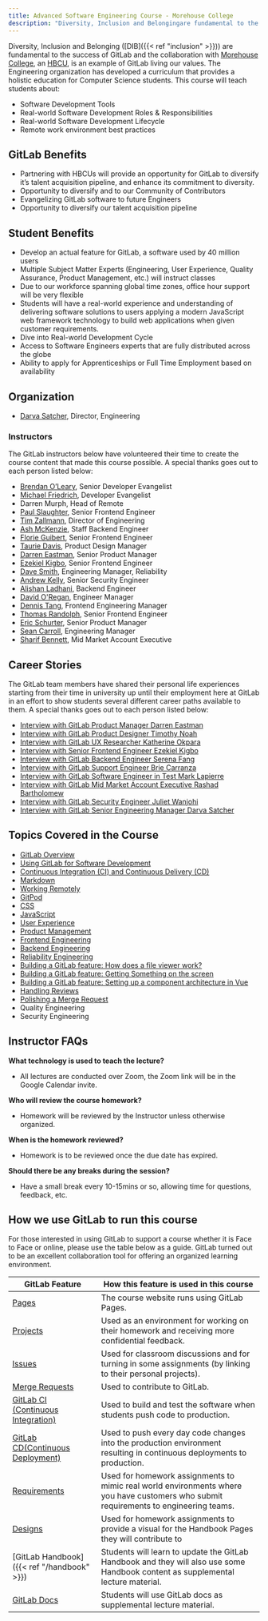 ```yaml
---
title: Advanced Software Engineering Course - Morehouse College
description: "Diversity, Inclusion and Belongingare fundamental to the success of GitLab and the collaboration with Morehouse College, an HBCU, is an example of GitLab living our values."
---
```


Diversity, Inclusion and Belonging ([DIB]({{< ref "inclusion" >}})) are fundamental to the success of GitLab and the collaboration with [Morehouse College](https://www.morehouse.edu), an [HBCU](https://en.wikipedia.org/wiki/Historically_black_colleges_and_universities), is an example of GitLab living our values. The Engineering organization has developed a curriculum that provides a holistic education for Computer Science students. This course will teach students about:

- Software Development Tools
- Real-world Software Development Roles & Responsibilities
- Real-world Software Development Lifecycle
- Remote work environment best practices

## GitLab Benefits

- Partnering with HBCUs will provide an opportunity for GitLab to diversify it’s talent acquisition pipeline, and enhance its commitment to diversity.
- Opportunity to diversify and to our Community of Contributors
- Evangelizing GitLab software to future Engineers
- Opportunity to diversify our talent acquisition pipeline

## Student Benefits

- Develop an actual feature for GitLab, a software used by 40 million users
- Multiple Subject Matter Experts (Engineering, User Experience, Quality Assurance, Product Management, etc.) will instruct classes
- Due to our workforce spanning global time zones, office hour support will be very flexible
- Students will have a real-world experience and understanding of delivering software solutions to users applying a modern JavaScript web framework technology to build web applications when given customer requirements.
- Dive into Real-world Development Cycle
- Access to Software Engineers experts that are fully distributed across the globe
- Ability to apply for Apprenticeships or Full Time Employment based on availability

## Organization

- [Darva Satcher](https://about.gitlab.com/company/team/#dsatcher), Director, Engineering

### Instructors

The GitLab instructors below have volunteered their time to create the course content that made this course possible. A special thanks goes out to each person listed below:

- [Brendan O’Leary](https://about.gitlab.com/company/team/#brendan), Senior Developer Evangelist
- [Michael Friedrich](https://about.gitlab.com/company/team/#dnsmichi), Developer Evangelist
- Darren Murph, Head of Remote
- [Paul Slaughter](https://about.gitlab.com/company/team/#pslaughter), Senior Frontend Engineer
- [Tim Zallmann](https://about.gitlab.com/company/team/#timzallmann), Director of Engineering
- [Ash McKenzie](https://about.gitlab.com/company/team/#ashmckenzie), Staff Backend Engineer
- [Florie Guibert](https://about.gitlab.com/company/team/#fguibert), Senior Frontend Engineer
- [Taurie Davis](https://about.gitlab.com/company/team/#tauriedavis), Product Design Manager
- [Darren Eastman](https://about.gitlab.com/company/team/#DarrenEastman), Senior Product Manager
- [Ezekiel Kigbo](https://about.gitlab.com/company/team/#ekigbo), Senior Frontend Engineer
- [Dave Smith](https://about.gitlab.com/company/team/#dawsmith), Engineering Manager, Reliability
- [Andrew Kelly](https://about.gitlab.com/company/team/#ankelly), Senior Security Engineer
- [Alishan Ladhani](https://about.gitlab.com/company/team/#ali-gitlab), Backend Engineer
- [David O'Regan](https://about.gitlab.com/company/team/#oregand), Engineer Manager
- [Dennis Tang](https://about.gitlab.com/company/team/#dennis), Frontend Engineering Manager
- [Thomas Randolph](https://about.gitlab.com/company/team/#thomasrandolph), Senior Frontend Engineer
- [Eric Schurter](https://about.gitlab.com/company/team/#ericschurter), Senior Product Manager
- [Sean Carroll](https://about.gitlab.com/company/team/#sean_carroll), Engineering Manager
- [Sharif Bennett](https://about.gitlab.com/company/team/#SharifATL), Mid Market Account Executive

## Career Stories

The GitLab team members have shared their personal life experiences starting from their time in university up until their employment here at GitLab in an effort to show students several different career paths available to them. A special thanks goes out to each person listed below:

- [Interview with GitLab Product Manager Darren Eastman](https://youtu.be/TOZ29Q-AJyA)
- [Interview with GitLab Product Designer Timothy Noah](https://youtu.be/thkDMMk32PI)
- [Interview with GitLab UX Researcher Katherine Okpara](https://youtu.be/A6id0ZiCK_0)
- [Interview with Senior Frontend Engineer Ezekiel Kigbo](https://youtu.be/_bnZCKQHdbw)
- [Interview with GitLab Backend Engineer Serena Fang](https://youtu.be/nRcDCECs3h4)
- [Interview with GitLab Support Engineer Brie Carranza](https://youtu.be/d2vo_--lX-M)
- [Interview with GitLab Software Engineer in Test Mark Lapierre](https://youtu.be/lU-gRtRZ_Do)
- [Interview with GitLab Mid Market Account Executive Rashad Bartholomew](https://www.youtube.com/watch?v=tu7x_Lx373s)
- [Interview with GitLab Security Engineer Juliet Wanjohi](https://youtu.be/d0WKjCPtcUs)
- [Interview with GitLab Senior Engineering Manager Darva Satcher](https://www.youtube.com/watch?v=MOO-Rmlms3c )

## Topics Covered in the Course

- [GitLab Overview](https://docs.google.com/presentation/d/1IKSQnrraLHh20kWeYs2ftG9vOzzjMk7i0XO46sZyozs/edit#slide=id.g33dd8d4a56_0_0)
- [Using GitLab for Software Development](https://docs.google.com/presentation/d/1_Fh9C1zn9ovZGOZhDbeB1ap4abzLMVC-F5Mp4Q6cDQQ/edit?usp=sharing)
- [Continuous Integration (CI) and Continuous Delivery (CD)](https://docs.google.com/presentation/d/1GCuWqu8kC4YwALNJKtkE_jp2Y2jXqSZCCwvj5vbPcsI/edit?usp=sharing)
- [Markdown](https://docs.google.com/presentation/d/1cQSHGJCjnO0893aTDgDa8I2NXTURYq0zIPCGuj2jvn8/)
- [Working Remotely](https://docs.google.com/presentation/d/1ud9V8Fuw0X-gvw3MuYtBXbC_XpG-yXk7crhcJTkuhwM/edit#slide=id.g33dd8d4a56_0_0)
- [GitPod](https://docs.google.com/presentation/d/1viVjBaskfsqfavUjGBxsFAq9iI1eJ8I9DTxE2d6wj_I)
- [CSS](https://docs.google.com/presentation/d/14lDoSOaUuogJnbzDTWKaC3IX4TBUu0BvLWr7FXB8ysA/edit#slide=id.p)
- [JavaScript](https://docs.google.com/presentation/d/1SXvuHSsYQAy5K4k2NqiJoVMYMFvxQBim9mu8ga1I7O0/edit#slide=id.g33dd8d4a56_0_0)
- [User Experience](https://docs.google.com/presentation/d/1mlJeY-Qa74qf_5efKKXl6DrddFpOZM5l1yTogcSSgo8/edit)
- [Product Management](https://docs.google.com/presentation/d/1-VNBfD01y8_AkrUDLez7b2FABBuI0ZmntGyClk4d-68/edit)
- [Frontend Engineering](https://docs.google.com/presentation/d/1BVzIGOD1Iis5elN00vcd_3-vKDWkR7U0QvmDkBFFK2Y/edit)
- [Backend Engineering](https://docs.google.com/presentation/d/1lNvXgFTczimNowmLJyEpQKXSZtbpAVeJkSH5XMCbKIg/edit)
- [Reliability Engineering](https://docs.google.com/presentation/d/1sKD4hFt_zTVdw80_aZOrVKErtRzqKpHNG4YtPT_RkW0/edit?usp=sharing)
- [Building a GitLab feature: How does a file viewer work?](https://docs.google.com/presentation/d/1fnjnD1TDvlYSVwNeJEMe5spZ-iFXosDYiPLuvE0xPTA/edit)
- [Building a GitLab feature: Getting Something on the screen](https://docs.google.com/presentation/d/1fH2kUuf2zSI3cI4XMfio0FJ_I3Z7rJUbWIBZvsD3J5c/edit#slide=id.g33dd8d4a56_0_0)
- [Building a GitLab feature: Setting up a component architecture in Vue](https://docs.google.com/presentation/d/1mldZybxLf2TswyzXJs8bSkidAGcOLLMoD6IKIBdK6ZY/edit?usp=sharing)
- [Handling Reviews](https://docs.google.com/presentation/d/1MZQ4ohhnUfHXv8DKF7_tzIxr2PPj-n7rrAV8tQc87L4/edit?usp=sharing)
- [Polishing a Merge Request](https://docs.google.com/presentation/d/1eLMUwo8kR9M5UD8_BZy_uqpyxh9_tsSp0xS0yKHyEcU/edit?usp=sharing)
- Quality Engineering
- Security Engineering

## Instructor FAQs

**What technology is used to teach the lecture?**

- All lectures are conducted over Zoom, the Zoom link will be in the Google Calendar invite.

**Who will review the course homework?**

- Homework will be reviewed by the Instructor unless otherwise organized.

**When is the homework reviewed?**

- Homework is to be reviewed once the due date has expired.

**Should there be any breaks during the session?**

- Have a small break every 10-15mins or so, allowing time for questions, feedback, etc.

## How we use GitLab to run this course

For those interested in using GitLab to support a course whether it is Face to Face or online, please use the table below as a guide. GitLab turned out to be an excellent collaboration tool for offering an organized learning environment.

| GitLab Feature | How this feature is used in this course |
| -------------- | --------------------------------------- |
| [Pages](https://docs.gitlab.com/ee/user/project/pages/) | The course website runs using GitLab Pages. |
| [Projects](https://docs.gitlab.com/ee/user/project/) | Used as an environment for working on their homework and receiving more confidential feedback. |
| [Issues](https://docs.gitlab.com/ee/user/project/issues/) | Used for classroom discussions and for turning in some assignments (by linking to their personal projects). |
| [Merge Requests](https://docs.gitlab.com/ee/user/project/merge_requests/) | Used to contribute to GitLab. |
| [GitLab CI (Continuous Integration)](https://docs.gitlab.com/ee/ci/) | Used to build and test the software when students push code to production. |
| [GitLab CD(Continuous Deployment)](https://docs.gitlab.com/ee/ci/) | Used to push every day code changes into the production environment resulting in continuous deployments to production. |
| [Requirements](https://docs.gitlab.com/ee/user/project/requirements/) | Used for homework assignments to mimic real world environments where you have customers who submit requirements to engineering teams. |
| [Designs](https://docs.gitlab.com/ee/user/project/issues/design_management.html) | Used for homework assignments to provide a visual for the Handbook Pages they will contribute to |
| [GitLab Handbook]({{< ref "/handbook" >}}) | Students will learn to update the GitLab Handbook and they will also use some Handbook content as supplemental lecture material. |
| [GitLab Docs](https://docs.gitlab.com) | Students will use GitLab docs as supplemental lecture material. |
